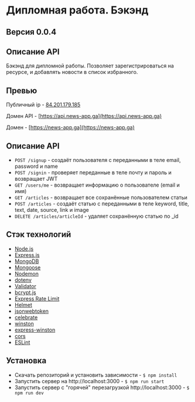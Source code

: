 # **Дипломная работа. Бэкэнд**

## **Версия** 0.0.4

## **Описание API**
Бэкэнд для дипломной работы. Позволяет зарегистрироваться на ресурсе, и добавлять новости в список избранного.

## **Превью**
Публичный ip - [84.201.179.185](84.201.179.185)

Домен API - [https://api.news-app.ga](https://api.news-app.ga)

Домен - [https://news-app.ga](https://news-app.ga)

## **Описание API**
- `POST /signup` - создаёт пользователя с переданными в теле email, password и name
- `POST /signin` - проверяет переданные в теле почту и пароль и возвращает JWT
- `GET /users/me` - возвращает информацию о пользователе (email и имя)
- `GET /articles` - возвращает все сохранённые пользователем статьи
- `POST /articles` - создаёт статью с переданными в теле keyword, title, text, date, source, link и image
- `DELETE /articles/articleId` - удаляет сохранённую статью  по _id


## **Стэк технологий** 
- [Node.js](https://nodejs.org/en/)
- [Express.js](https://expressjs.com/ru/)
- [MongoDB](https://www.mongodb.com/)
- [Mongoose](https://mongoosejs.com/)
- [Nodemon](https://www.npmjs.com/package/nodemon/)
- [dotenv](https://www.npmjs.com/package/dotenv)
- [Validator](https://www.npmjs.com/package/validator)
- [bcrypt.js](https://www.npmjs.com/package/bcryptjs)
- [Express Rate Limit](https://www.npmjs.com/package/express-rate-limit)
- [Helmet](https://www.npmjs.com/package/helmet)
- [jsonwebtoken](https://www.npmjs.com/package/jsonwebtoken)
- [celebrate](https://www.npmjs.com/package/celebrate)
- [winston](https://www.npmjs.com/package/winston)
- [express-winston](https://www.npmjs.com/package/express-winston)
- [cors](https://www.npmjs.com/package/cors)
- [ESLint](https://eslint.org)

## **Установка**
- Скачать репозиторий и установить зависимости - `$ npm install`
- Запустить сервер на http://localhost:3000 - `$ npm run start`
- Запустить сервер с "горячей" перезагрузкой http://localhost:3000 - `$ npm run dev`
